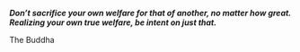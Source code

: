 _**Don’t sacrifice your own welfare for that of another, no matter how great. Realizing your own true welfare, be intent on just that.**_

The Buddha